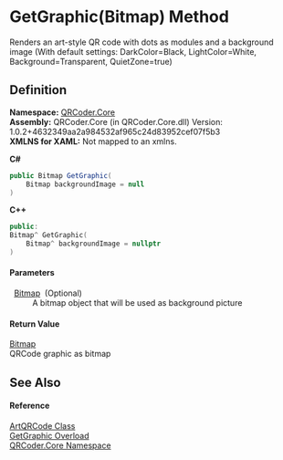 # GetGraphic(Bitmap) Method


Renders an art-style QR code with dots as modules and a background image (With default settings: DarkColor=Black, LightColor=White, Background=Transparent, QuietZone=true)



## Definition
**Namespace:** <a href="N_QRCoder_Core.md">QRCoder.Core</a>  
**Assembly:** QRCoder.Core (in QRCoder.Core.dll) Version: 1.0.2+4632349aa2a984532af965c24d83952cef07f5b3  
**XMLNS for XAML:** Not mapped to an xmlns.

**C#**
``` C#
public Bitmap GetGraphic(
	Bitmap backgroundImage = null
)
```
**C++**
``` C++
public:
Bitmap^ GetGraphic(
	Bitmap^ backgroundImage = nullptr
)
```



#### Parameters
<dl><dt>  <a href="https://learn.microsoft.com/dotnet/api/system.drawing.bitmap" target="_blank" rel="noopener noreferrer">Bitmap</a>  (Optional)</dt><dd>A bitmap object that will be used as background picture</dd></dl>

#### Return Value
<a href="https://learn.microsoft.com/dotnet/api/system.drawing.bitmap" target="_blank" rel="noopener noreferrer">Bitmap</a>  
QRCode graphic as bitmap

## See Also


#### Reference
<a href="T_QRCoder_Core_ArtQRCode.md">ArtQRCode Class</a>  
<a href="Overload_QRCoder_Core_ArtQRCode_GetGraphic.md">GetGraphic Overload</a>  
<a href="N_QRCoder_Core.md">QRCoder.Core Namespace</a>  
